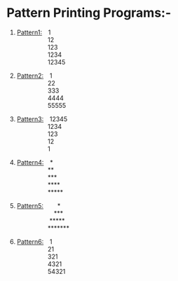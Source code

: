 # Pattern Printing Programs:-

1. <p><a href="https://github.com/anshshori2002/Programming/tree/main/Basic%20Programs/Printing%20Pattern/Pattern1">Pattern1:</a>&emsp;1<br>
       &emsp;&emsp;&emsp;&emsp;&emsp;12<br>
       &emsp;&emsp;&emsp;&emsp;&emsp;123<br>
       &emsp;&emsp;&emsp;&emsp;&emsp;1234<br>
       &emsp;&emsp;&emsp;&emsp;&emsp;12345<br></p> 
 
 2. <p><a href="https://github.com/anshshori2002/Programming/blob/main/Basic%20Programs/Printing%20Pattern/Pattern2.c">Pattern2:</a>&emsp;1<br>
       &emsp;&emsp;&emsp;&emsp;&emsp;22<br>
       &emsp;&emsp;&emsp;&emsp;&emsp;333<br>
       &emsp;&emsp;&emsp;&emsp;&emsp;4444<br>
       &emsp;&emsp;&emsp;&emsp;&emsp;55555<br></p>

3. <p><a href="https://github.com/anshshori2002/Programming/blob/main/Basic%20Programs/Printing%20Pattern/Pattern3.c">Pattern3:</a>&emsp;12345<br>
       &emsp;&emsp;&emsp;&emsp;&emsp;1234<br>
       &emsp;&emsp;&emsp;&emsp;&emsp;123<br>
       &emsp;&emsp;&emsp;&emsp;&emsp;12<br>
       &emsp;&emsp;&emsp;&emsp;&emsp;1<br></p>
       
 4. <p><a href="https://github.com/anshshori2002/Programming/blob/main/Basic%20Programs/Printing%20Pattern/Pattern4.c">Pattern4:</a>&emsp;*<br>
       &emsp;&emsp;&emsp;&emsp;&emsp;**<br>
       &emsp;&emsp;&emsp;&emsp;&emsp;***<br>
       &emsp;&emsp;&emsp;&emsp;&emsp;****<br>
       &emsp;&emsp;&emsp;&emsp;&emsp;*****<br></p>
       
5. <p><a href="https://github.com/anshshori2002/Programming/blob/main/Basic%20Programs/Printing%20Pattern/Pattern4.c">Pattern5:</a>&emsp;&emsp;  *<br>
     &emsp;&emsp;&emsp;&emsp;&emsp;&emsp;***<br>
       &emsp;&emsp;&emsp;&emsp;&emsp; *****<br>
       &emsp;&emsp;&emsp;&emsp;&emsp;*******<br></p>

6. <p><a href="https://github.com/anshshori2002/Programming/tree/main/Basic%20Programs/Printing%20Pattern/Pattern6">Pattern6:</a>&emsp;1<br>
       &emsp;&emsp;&emsp;&emsp;&emsp;21<br>
       &emsp;&emsp;&emsp;&emsp;&emsp;321<br>
       &emsp;&emsp;&emsp;&emsp;&emsp;4321<br>
       &emsp;&emsp;&emsp;&emsp;&emsp;54321<br></p>
